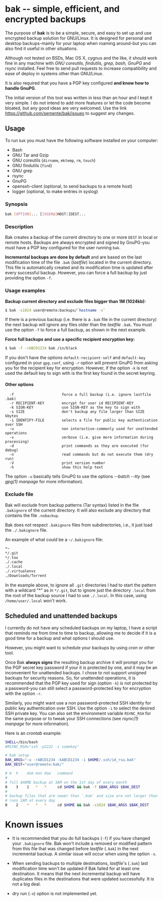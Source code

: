 # bak -- simple, efficient, and encrypted backups

The purpose of **bak** is to be a simple, secure, and easy to set up
and use encrypted backup solution for GNU/Linux. It is designed for
personal and desktop backups-mainly for your laptop when roaming
around-but you can also find it useful in other situations.

Although not tested on BSDs, Mac OS X, cygnus and the like, it should
work fine in any machine with *GNU coreutils, findutils, grep, bash,
GnuPG* and *rsync* installed. Feel free to send pull requests to
increase compatibility and ease of deploy in systems other than
GNU/Linux.

It is also required that you have a PGP key configured **and know how
to handle GnuPG**.

The initial version of this tool was written in less than an hour and
I kept it very simple. I do not intend to add more features or let the
code become bloated, but any good ideas are very welcomed. Use the
link https://github.com/semente/bak/issues to suggest any changes.


## Usage

To run `bak` you must have the following software installed on your
computer:

  - Bash
  - GNU Tar and Gzip
  - GNU coreutils (`dirname`, `mktemp`, `rm`, `touch`)
  - GNU findutils (`find`)
  - GNU grep
  - rsync
  - GnuPG
  - openssh-client (optional, to send backups to a remote host)
  - logger (optional, to make entries in syslog)

### Synopsis

```sh
bak [OPTION]... [[USER@]HOST:]DEST...
```

### Description

Bak creates a backup of the current directory to one or more `DEST`
in local or remote hosts. Backups are always encrypted and signed by
GnuPG-you must have a PGP key configured for the user running `bak`.

**Incremental backups are done by default** and are based on the last
modification time of the file `.bak` (*lastfile*) located in the
current directory. This file is automatically created and its
modification time is updated after every successful backup. However,
you can force a full backup by just providing the option `-f`.

### Usage examples

**Backup current directory and exclude files bigger than 1M (1024kb):**

```sh
$ bak -s1024 user@remote:backups/`hostname -s`
```

If there is a previous backup (i.e. there is a `.bak` file in the
current directory) the next backup will ignore any files older than
the *lastfile* `.bak`. You must use the option `-f` to force a full
backup, as shown in the next example.

**Force full backups and use a specific recipient encryption key:**

```sh
$ bak -f -rABCD1234 bak /in/black
```

If you don't have the options `default-recipient-self` and
`default-key` configured in your `gpg.conf`, using `-r` option will
prevent GnuPG from asking you for the recipient key for
encryption. However, if the option `-k` is not used the default key to
sign with is the first key found in the secret keyring.

#### Other options

```
  -f                      force a full backup (i.e. ignore lastfile .bak)
  -r RECIPIENT-KEY        encrypt for user id RECIPIENT-KEY
  -k SIGN-KEY             use SIGN-KEY as the key to sign with
  -s SIZE                 don't backup any file larger than SIZE kbytes
  -i IDENTIFY-FILE        selects a file for public key authentication over SSH
  -u                      non interactive-commonly used for unattended operations
  -v                      verbose (i.e. give more information during processing)
  -d                      print commands as they are executed (for debug)
  -n                      read commands but do not execute them (dry run)
  -V                      print version number
  -h                      show this help text
```

The option `-u` basically tells GnuPG to use the options *--batch
--tty* (see *gpg(1) manpage* for more information).

### Exclude file

Bak will exclude from backup patterns (Tar syntax) listed in the
file `.bakignore` of the current directory. It will also exclude any
directory that contains the file `.nobackup`.

Bak does not respect `.bakignore` files from subdirectories, i.e.,
it just load the `./.bakignore` file.

An example of what could be a `~/.bakignore` file:

```sh
*~
*/.git
*/.tox
./.cache
./.local
./.virtualenvs
./Downloads/Torrent
```

In the example above, to ignore all `.git` directories I had to start
the pattern with a wildcard "\*" as in ``*/.git``, but to ignore just
the directory `.local` from the root of the backup source I had to use
`./.local`. In this case, using `/home/user/.local` won't work.

## Scheduled and unattended backups

I currently do not have any scheduled backups on my laptop, I have a
script that reminds me from time to time to backup, allowing me to
decide if it is a good time for a backup and what options I should
use.

However, you might want to schedule your backups by using *cron* or
other tool.

Once Bak **always signs** the resulting backup archive it will prompt
you for the PGP secret key password if your it is protected by one,
and it may be an inconvenient for unattended backups. I chose to not
support unsigned backups for security reasons. So, for unattended
operations, it is recommended that the PGP key used for sign (option
`-k`) is not protected by a password-you can still select a
password-protected key for encryption with the option `-r`.

Similarly, you might want use a non password-protected SSH identity
for public key authentication over SSH. Use the option `-i` to select
the desired SSH private key. You can also set the environment variable
`RSYNC_RSH` for the same purpose or to tweak your SSH connections (see
*rsync(1) manpage* for more information).

Here is an *crontab* example:

```sh
SHELL=/bin/bash
#RSYNC_RSH="ssh -p2222 -i somekey"

# bak setup
BAK_ARGS="-u -rABCD1234 -kABCD1234 -i $HOME/.ssh/id_rsa.bak"
BAK_DEST="user@remote:bak/"

# m  h    dom mon dow   command
#
# full $HOME backup at 3AM on the 1st day of every month
0    3    1   *   *     cd $HOME && bak -f $BAK_ARGS $BAK_DEST
#
# backup files that are newer than `.bak' and size are not larger than 1M;
# runs 2AM at every day
0    2    *   *   *     cd $HOME && bak -s1024 $BAK_ARGS $BAK_DEST
```
# Known issues

- It is recommended that you do full backups (`-f`) if you have
  changed your `.bakignore` file. Bak won't include a removed or
  modified pattern from this file that was changed before *lastfile*
  (`.bak`) in the next incremental backup. A similar issue will occur
  when using the option `-s`.

- When sending backups to multiple destinations, *lastfile*'s (`.bak`)
  last modification time won't be updated if Bak failed for at least
  one destination. It means that the next incremental backup will have
  duplicates files in the destinations that were updated
  successfully. It is not a big deal.

- dry run (`-n`) option is not implemented yet.
